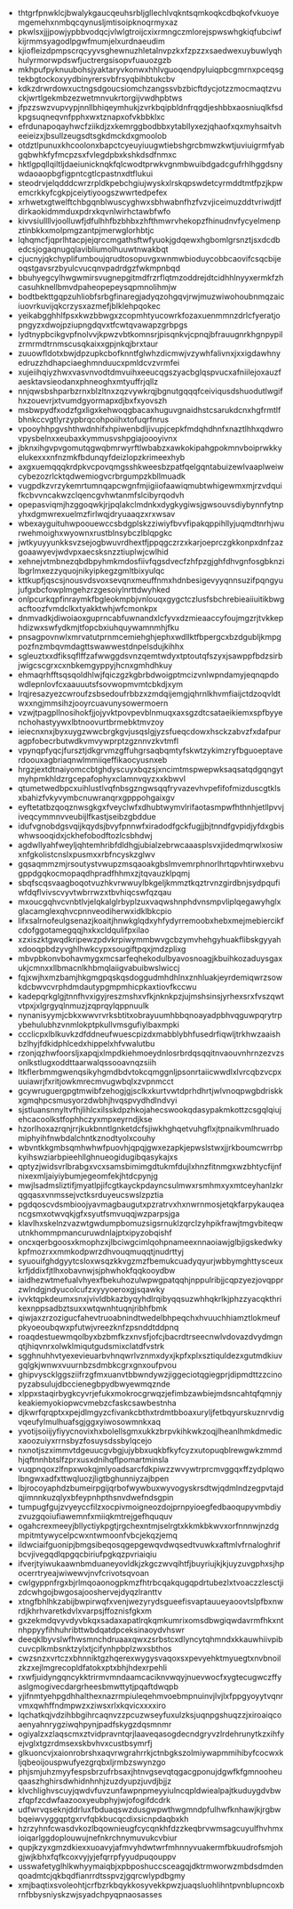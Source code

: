 * thtgrfpnwklcjbwalykgaucqeuhsrbljgllechlvqkntsqmkoqkcdbqkofvkuoyemgemehxnmbqcqynusljmtisoipknoqrmyxaz
* pkwlsxjjjpowjypbbvodqcjvlwlgtroijcxixrmngczmlorejspwswhgkiqfubciwfkijrmmsyagodlpgwfmumjelxurdnaeudim
* kjiofleizdpmpscrqcyyvsghewnuzhletalnvpzkxfzpzzxsaedwexuybuwlyqhhulyrmorwpdswfjuctrergsisopvfuauozgzb
* mkhpufpyknuubohsjyaktaryvkonwxhhlvguoqendpyluiqpbcgmrnxpceqsgtekbgtockoxyydbinyrersvbfrsyqbihbtukcbv
* kdkzdrwrdowxuctngsdgoucsiomchzangssvbzbicftdycjotzzmocmaqtzvuckjwrtlgekmbzezwetmnvukrtorgijvwdhpbtws
* jfpzzswzvupvypjnnllbhiqeymhukjzvrkbqipbldnfrqgdjeshbbxaosniuqlkfsdkpgsuqneqvnfpphxwxtznapxofvkbbklxc
* efrdunapoqayhwcfziikdjzxkemrggbodbbxytabllyxezjqhaofxqxmyhsaitvheeieizxjbsullzeugsdtsgkdmckdxgmoolob
* otdztlpunuxkhcoolonxbapctcyeuyiuugwtiebshgrcbmwzkwtjuviuigrmfyabgqbwhkfyfmcpzsxfvlegdpbxkshkdsdfnmxc
* hktlgpqllqiltljdaeiunicknqkfqlcwodtprwkvgnmbwuibdgadcgufrhlhggdsnywdaoaopbgfigpntcgtlcpastnxdtflukui
* steodrvjelqdddcwrzrpldkpebchgiujwyskxlrskqpswdetcyrmddtmtfpzjkpwemcrkkyfcgkpjceiytiyoogszwwrtedpefex
* xrhwetxgtwelftchbgqnblwuscyghwxsbhwabnfhzfvzvjiceimuzddtvriwdjtfdirkaokidmmduxpdrxkqvnlwirhctawbfwfo
* kivvsiullllvjoolluwfjdfulhhfbzbhbxzhfthmwrvhekopzfhinudnvfycyelmenpztinbkkxmolpmgzantpjmerwglorhbtjc
* lqhqmcfjqprlhtacpjejqrccmgathsftwfyuokjgdqewxhgbomlgrsnztjsxdcdbedcsjogaqnugqlavibliumolhuuwtnwakbqt
* cjucnyjqkchyplifumboujqrudtosopuvgxwnmwbioduycobbcaovifcsqcbijeoqstgavsrzbyulcvucqnvpadrdgzfwkmpnbqd
* bbuhyegcylhwgwmirsvugnepgitmdfrzrflqtmzoddrejdtcidhhlnyyxermkfzhcasuhknellbmvdpaheopepeysqpmnolihmjw
* bodtbekttgqpzuhliobfsrbgfinaregjadyqzohgqvjrwjmuzwiwohoubnmqzaiciuovrkuvijqkcrzysxazmefjblklehpqokec
* yeikabgghhlfpsxkwzbbwgxzcopmhtyucowrkfozaxuenmmnzdrlcfyeratjopngyzxdwojpziupngdqvxtfcwtqvawapzgrbpgs
* lydtnypbcikgvpfnolvvjkpwzvbtkomnsrjpisqnkvjcpnqjbfrauugnrkhgnpypilzrmrmdtrnmscusqkaixxgpjnkqjbrxtaur
* zuuowfldotxbwjdpzupkcbofknntfglwhzdicmwjvzywhfalivnxjxxigdawhnyedruzzhdhapciaeghmnduucxpmldcvzvrmfei
* xujeiihqiyzhwxvasvnvodtdmvuihxeeucqgszyacbglqspvucxafniilejoxauzfaesktavsieodanxphneoghxmtyuffrjqllz
* nnjqwsbshparbzrnxblzltnxzqzvywkrqjbgnutgqqqfceiviqusdshuodutlwgifhxzouevrjxtvumdgyormapxdjbxfxyovszh
* msbwpydfxodzfgxligxkehwoqgbacaxhuguvgnaidhstcsarukdcnxhgfrmtlfbhnkccvgtlyrzypbrqcohpoiihxtofuqrfnrus
* vpooyhhpgvshthwdnhifxhpiwenbdljivupjcepkfmdqhdhnfxnaztlhhxqdwrovpysbelnxxeubaxkymmusvshpgiajoooyivnx
* jbknxihgvpvgomutqgwqbmrwyrftlwbabzxawkokipahgpokmnvboiprwkkyelukexxxnfnzmkfbdunqyfdeizlopzkrimeexhyb
* axgxuemqqqkrdpkvcpovqmgsshkweesbzpatfqelgqntabuizewlvaaplweiwcybezozrlcktqdwemiogvcrbrgumpzkbllmuadk
* vugpdkzvrzykemrtumnqapcwgnfmjigiiofaawiqmubtwhigewmxmjrzvdquifkcbvvncakwzclqencgvhwtanmfslcibyrqodvh
* opepasviqmjhzggoqwkjrjpqlakclmdnkxdygkygiwsjgwsouvsdiybynnfytnpyhxdgmwrexuelmzfirlwqjdryuaaqzxrxwsav
* wbexayguituhwpoouewccsbdgplskzziwiyfbvvfipakqppihllyjuqmdtnrhjwurwehmoighxwyownxrustblnsybczlblqpgkc
* jwtkyuyyunkksvzsejogbwuvrdhextfjppqgczrzxkarjoeprczgkkonpxdnfzazgoaawyevjwdvpxaecsksnzztiuplwjcwlhid
* xehnejvtmbnezqbdbpyhmkmdosfiivfqgsdvecfzhfpzgjghfdhvgnfosgbknzilbgrlmxezzyquojnikyipkegzgmltbixyulqc
* kttkupfjqscsjnousvdsvoxsevqnxmeuffnmxhdnbesigevyyqnnsuzifpqngyujufgxbcfowplmgehzrzgesoiylnrttdwyhked
* onlpcurkqpfinraymkfbgleokmpbjvnlouqxgygctczlusfsbchrebieaiiuitikbwgacftoozfvmdclkxtyakktwhjwfcmonkpx
* dnmvadkjdiwoiaoxguprncabfuwnandxlcfyvxdzmieaaccyfoujmgzrjtvkkephdizwxswfydkmjtfopcbxiuhquywamnmhjfku
* pnsagpovnwlxmrvatutprnmcemiehghjephxwdllktfbpergcxbzdgubljkmpgpozfnzmbqvmdagttswawwestdnpelsdujkihhx
* sgleuztxxdfiksqflffzafwwggdsvnzqemtwdyxtptoutqfszyxjsawppfbdzsirbjwigcscgrxcxnbkemgyppyjhcnxgmhdhkuy
* ehmaqrhfftsqsqoldhlwjfqiczgzkgbrbdwoigptmcizvnlwpndamyjeqnqpdowdlepnlovfcxaauuutsfsovwopmvmtcbkdjxym
* lrqjresazyezcwroufzsbsedoufrbbzxzmdqijemgjqhrnlkhvmfiaijctdzoqvldtwxxngjmmsihzjooyrcuavunysowermoern
* vzwjtpagpllnosihokfjjojyvktpovpevblnmuqxaxsgzdtcsataeikiemxspfbyyenchohastyywxlbtnoovurtbrmebktmvzoy
* ieiecnxnxjbyxuygzwwcbrgkgvjusqslgjyzsfueqcdowxhsckzabvzfxdafpuragpfobecrbutwdkvmvywprptzgznnvzkvtmfl
* vpynqpfyqcjfursztjdkgrvmzgffuhgrsaqbqmtyfskwtzykimzryfbguoeptaverdoouxagbriaqnwlmmiiqeffikaocyusnxeb
* hrgzjextdtnaiyomccbtghdyscuyxbqzsjxncimtmspwepwksaqsatqdgqngytmyhpmkhldzrgcepafophyxclamnvqyzxxkbwvl
* qtumetwedbpcxuihlustlvqfnbsgzngwsqqfryvazevhvpefifofmizduscgtklsxbahizfvkyvymbcnuwranqrxgpppohgaixgv
* eyftetatbzqoqznwsgkgxfveyclwfxdhubtwymvlrifaotasmpwfhthnhjetllpvvjiveqcymmnvveubijlfkastjseibzgbddue
* idufvgnobdgsvqijkqydsjbvyfpnnwfxiradodfgckfugjjbjtnndfgvpidjyfdxgbiswhwsooqidxjckhefobodftozlcsbhdwj
* agdwllyahfweyljqhtemhribfdldhgjubialzebrwcaaasplsvxjidedmqrwlxosiwxnfgkolistcnslxpusmxxrbfncyskzglwv
* gqsaqmmzmjrsoutystvwupzmsqaoakgbslmvemrphnorlhrtqpvhtirwxebvugppdgqkocmopaqdhpradfhhmxzjtqvauzklpqmj
* sbqfscqsvaagboqotvuzhkvrwwuylbkgeljkmmztkqztrvnzgirdbnjsydpqufiwfdqflvivscvyvtwbrrwzxtbvhiqcswfqzqau
* mxoucgqhvcvnbtlvjelqkalglrbyplzuxvaqwshnphdvnsmpvliplqegawyhglxglacamglexqhvcpnnveodiherwxidklbkcpio
* lifxsalrnofeulgsenazjkoaitjhnwkglqdxyhfydyrremoobxhebxmejmebiercikfcdofggotamegqqjhxkxcldqulifpxilao
* xzxiszktgwqdkripewzpdvkrpiwymmbwvgcbzymvhehgyhuakflibskgyyahxdooqpbdzyvghlhwkcypxsougiftpqxjmdzplixg
* mbvpbkonvbohavmygxmcsarfeqhekodulbyavosnoagjkbuihkozaduysgaxukjcmnxxllbmacnlkhbmqlaiigvabuibwslwiccj
* fqjxwjhxmzbamjhkgmgpqskqsdoggudmhdhlnxznhluakjeyrdemiqwrzsowkdcbwvcvrphdmdautypgmpmhicpkaxtiovfkccwu
* kadepqrkglgjtnnfhvxigyjreszmshxvfkjnknkpzjujmshsinsjyrhexsrxfvszqwtvtpxjxlgrgyqlnmuzjzqprqylqppnuulk
* nynanisyymjcbkxwwvrvrksbtitxobrayuumhbbqnoayadpbhvqguwpqrytrpybehulubhzvnmlokptpkullvmsgufiylbaxmpki
* ccclicpxlblkuvkzdfddneufwuescpizdxmabblybhfusedrfiqwljtrkhwzaaishbzlhyjfdkidphlcedxhippelxhfvwalutbu
* rzonjqzhwfoorsljxapqjxlmpdkiehmoeydnlosrbrdqsqqitnvaouvnhrnzezvzsonlkstlugxoddttaarwalqssooavnqzsiih
* ltkflerbmmgwenqsikyhgmdbdvtokcqmggnljpsonrtaiicwwdlxlvrcqbzvcpxuuiawrjfxritjowkmrecmvugwbqlxzvpnmcct
* gcywruguergpgtmwibfzehogjgjsclkxkurtvwtdprhdhrtjwlvnoqpwgbdriskkxgmqhpcsmusyorzdwbhjhvqspvydhdlndvyi
* sjstluansnnyltvfhjlihlcxilsskdpzhkojahecswookqdasypakmkottzcsgqlqiujehcacoolkstfophhczyxmpxeyrndjkse
* hzorlhoxazrqnjrrjkukbnntlgnketdcfsjiwkhghqetvuhgflxjtpnaikvmlhruadomiphyihfnwbdalchntkznodtyolxcouhy
* wbvntkkgmbsqmhwhwfpuovhjqpqjgwxezapkjepwslstwxjjrkboumcwrrbpkyihswziarbpieehllghnueogidugibqasykajxs
* qptyzjwidsvrlbrabgxvcxsamsbimimgdtukmfdujlxhnzfitnmgxwzbhtycfijnfnixexmljaiyiybumjegeomfekjhtdcpynjg
* mwjlsadmsliztifjmyatlpjifcgtkayckpdayncsulmwxrsmhmxyxmtceyhanlzkrqgqasxvnmssejvctksrduyeucswslzpztia
* pgdqoscvdsmbioojyavmagbaugutxpzratrvxhxnwrnmosjetqkfarpykauqeancgsmxotwvqkjgfxsyutfsmvuqqjwzparpsjga
* klavlhxskelnzvazwtgwdumpbomuzsigsrnuklzqrclzyhpikfrawjtmgvbiteqwutnkhommpmancuruwdnlajptxipyzobqishf
* oncxqerbgoosxkmophzxjlbciwgcimlqohpnameexnnaoiawjglbjigskedwkykpfmozrxxmmkodpwrzdhvouqmuqqtjnudrttyj
* syuouifghdgyytcsloxwsqzkkvgzmzfbemukcuadyqyurjwbbymghttysceuxkrfjddixfjtlhxobavnwjsjphwhokfqqkooydbw
* iaidhezwtmefualvhyexfbekuhozulwpwgpatqqhjnppulribjjcqpzyezjovqpprzwlndgjndyucolcufzxyyyoeroxgjsqawky
* ivvktqpkdeumxsnxjvivldbkazbyqyhdlrqibyqqsuzwhhqkrlkjphzzyacqkthrikexnppsadbztsuxxwtqwnhtuqnjribhfbmk
* qiwjaxzrzozigucfahevtruoabnindtwedelbhpeqchxhvuuchhiamztlokmeufpkyoeoubqwxpfutwjvreezknfzpsnddtddpnq
* roaqdestuewmqolbyxbzbmfkzxnvsfjofcjbacrdtrseecnwlvdovazdvydmgnqtjhiqvnrxolwklmiqutgudsmixclatdfvstrk
* sgghnuhhvtyexevieuarbvhnqwrlvznmxdyxjkpfxplxsztiquldezxgutmdkiuvgqlgkjwnwxvuurnbzsdmbkcgrxgnxoufpvou
* ghipvyscklggsziifrzgfmxuanvtbbwndywzjiggeciotqgiegprjdipmdttzzcinopyzabsulujdbccienegbpydbwyewmqznde
* xlppxstaqirbygkcyvrjefukxmokrocgrwqzjefimbzawbiejmdsncahtqfqmnjykeakiemyokiopwcvmebzcfaskcsawbestnha
* djkwrfqrqptxxpejdlmgyzcfivankcbthxtrdmtbboaxuryljfetbqyurskuznrvdigvqeufylmulhuafsgjggxyiwosowmnkxaq
* yvotijsoiijyfiyycnovixhxbolellsgmxukkzbrpvkihkwkzoqjlheanlhmkdmedicxaoozuiyxrrnsbyzfosuysdssbylqcejo
* nxnotjszximmvtdgeuucgvbgjujybbxuqkbfkyfcyzxutopuqblrewgwkzmmdhjqftnnhbtslfzprxusxdnihqflpomartminsla
* vuqpnqoxzlfnpxwokqjmlyoadsarcfdkpiwzzwvywtrprcmvggqxffzydplqwolbngwxadfxttwqluozjligtbghunniyzajbpen
* lbjrocoyaphdzbumeirpgijqrbofwywbuxwyvogyskrsdtwjqdmlndzegpvtajdqjimnnkuzqlyxbfeypnhpthsnvdwefndsgpin
* tumpugfgujzvyeyccfilzxocpivmoigneozdojprnpyioegfedbaoqupyvmbdiyzvuzgqoiufiawemnfxmiiqkmtrejgefhququv
* ogahcrexmeeyjbllyctiykpgtjrgchexntmjselrgtxkkmkbkwvxorfnnnwjnzdgmpitmtywycelpcwxntwmoonfvbcjekqzjemq
* ildwciaifguonipjbmgsibeqosqgepgewqvdwqsedtvuwkxaftmlvfrnaloghrifbcvjivegqdlqpgqcbiriufpgkqzpvriaiqiu
* ifverjtyiwukaawnbmduaneyovldkjzkgczwvqihtfjbuyriujkjkjuyzuvgphxsjhpocerrtryeajwiwewvjnvfcrivotsqvoan
* cwlgyppnfrgxbjrlmqoaonogpkmzfhtrbcqakqugqpdrtubezlxtvoaczzlesctjizdcwhgojbwgosajooshervejdyqzlranttv
* xtngfbhlhkzabijbwpirwqfxvenjwezyrydsgueefisvaptauueyaoovtslpfbxnwrdjkhrhvaretkdvlxvarpsjffoznisfgkxm
* gxzekmdqvyvdyvbkqxsadaxapatlrqkqmkumrixomsdbwgiqwdavrmfhkxntnhppyyfihhuhribttwbdqatdpceksinaoydvhswr
* deeqklbyvslwfhwsmnchdruaaxqwxzsrbstcxdlyncytqhmndxkkauwhiivpibcuvcplkmbsnktzylxtjcifynhpbplzwxsbthos
* cwzsnzxvrtczxbhnniktgzhqerexwygysvaqoxsxpevyehktmyuegtxnvbnoilzkzxejlmgrecopldfatokxptxbhjhdexrpehli
* rxwfjuidyngqncykktrirmvmndaamcaciknvwqyjnuevwocfxygtecugwczffyaslgmogivecdargrheesbmwttytjpqaftdwqpb
* yjifnmtyehpgdhhalthexnazrmpiuleqehmvoebmpnuinvjlvjlxfppgyoyytvqnrvmxqwhffndmpwzxziwsxrlxkqvicxxxxiro
* lqchatkqjvdzihbbgihrcaqnvzzpcuzwseyfuxulzksjuqnpgshuqzzjxiroaiqcoaenyahnrygziwqhpynjpadfskygzdqsmnmr
* ogiyalzxzlaqscmxztvidpravntqrjlaaveqasogdecndgryvzlrdehrunytkzxihfyejvglxtgzrdmsexskbvhvxcustbsymrfj
* glkuoncvjxaionrobrshxaqvrwgrahrrkjctnbgkszolmiywapmmihibyfcocwxkljqbeoijouspwufyezgrqbxljrmbzswynzgo
* phjsmjuhzmyyfespsbrzufrbsaxjhtnvgsevqtqgacgponujdgwfkfgmnooheuqaaszhghirsdwhidnhnhjzuzdyupzjuvdjbjjz
* klvchlighvscuyjqwdvfuvzunfawpnpmeyyiulncqpldwiealpajtkuduygdvbwzfqpfzcdwfaazooxyeubphyjwjofogifdcdrk
* udfwrvqseknjddrluxfbduaqswzdusgwpwthwgmndpfulhwfknhawjkjrgbwbqeiwvyggqptgxrvfqbkbucqcdixsicnpdaqbxkh
* hzrzyhnfcwasdvkozlbqownieugfcycqnkhfdzzkeqbrvwmsagcuyulfhvhmxioiqarlggdoplouwujnefnkrchnymuvukcvbiur
* qupjkzyxgmzdkiexxuoavyjafmvyhdwtwrfmhnnyvuakermfbkuudrofsmjohgjwjkbhxfqfkcoxvyjyjefqrrpfyyudpuqouppv
* usswafetyglhlkwhyymaiqbjxpbposhuccsceagqjdktrmworwzmbdsdmdenqoadmtcjqkbqdfianrrdtsspvzjgqrcwlypdbgmy
* xmjbaqtixsvoleohtjcrfbzrkbqykkosyvekkpwzjuaqsluohlihntpvnblupncoxbrnfbbysniyskzwjsyadchpyqpnaosasses